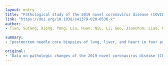 ```yaml
---
layout: entry
title: "Pathological study of the 2019 novel coronavirus disease (COVID-19) through postmortem core biopsies"
link: "https://doi.org/10.1038/s41379-020-0536-x"
author:
- Tian, Sufang; Xiong, Yong; Liu, Huan; Niu, Li; Guo, Jianchun; Liao, Meiyan; Xiao, Shu-Yuan

summary:
- "postmortem needle core biopsies of lung, liver, and heart in four patients who died of COVID-19 pneumonia. Patients' ages ranged from 59 to 81, including three males and one female. Each patient had at least one underlying disease, including immunocompromised status. Changes in the liver and heart are likely secondary or related to the underlying diseases."

original:
- "Data on pathologic changes of the 2019 novel coronavirus disease (COVID-19) are scarce. To gain knowledge about the pathology that may contribute to disease progression and fatality, we performed postmortem needle core biopsies of lung, liver, and heart in four patients who died of COVID-19 pneumonia. The patients' ages ranged from 59 to 81, including three males and one female. Each patient had at least one underlying disease, including immunocompromised status (chronic lymphocytic leukemia and renal transplantation) or other conditions (cirrhosis, hypertension, and diabetes). Time from disease onset to death ranged from 15 to 52 days. All patients had elevated white blood cell counts, with significant rise toward the end, and all had lymphocytopenia except for the patient with leukemia. Histologically, the main findings are in the lungs, including injury to the alveolar epithelial cells, hyaline membrane formation, and hyperplasia of type II pneumocytes, all components of diffuse alveolar damage. Consolidation by fibroblastic proliferation with extracellular matrix and fibrin forming clusters in airspaces is evident. In one patient, the consolidation consists of abundant intra-alveolar neutrophilic infiltration, consistent with superimposed bacterial bronchopneumonia. The liver exhibits mild lobular infiltration by small lymphocytes, and centrilobular sinusoidal dilation. Patchy necrosis is also seen. The heart shows only focal mild fibrosis and mild myocardial hypertrophy, changes likely related to the underlying conditions. In conclusion, the postmortem examinations show advanced diffuse alveolar damage, as well as superimposed bacterial pneumonia in some patients. Changes in the liver and heart are likely secondary or related to the underlying diseases."
---
```


